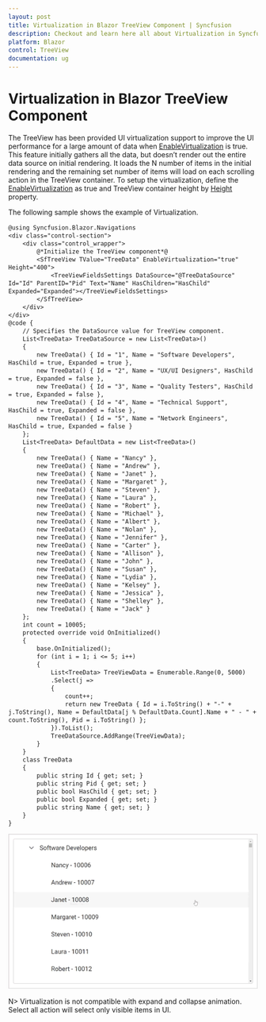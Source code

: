 ```yaml
---
layout: post
title: Virtualization in Blazor TreeView Component | Syncfusion
description: Checkout and learn here all about Virtualization in Syncfusion Blazor TreeView component and much more details.
platform: Blazor
control: TreeView
documentation: ug
---
```


# Virtualization in Blazor TreeView Component

The TreeView has been provided UI virtualization support to improve the UI performance for a large amount of data when [EnableVirtualization](https://help.syncfusion.com/cr/blazor/Syncfusion.Blazor.Navigations.SfTreeView-1.html#Syncfusion_Blazor_Navigations_SfTreeView_1_EnableVirtualization) is true. This feature initially gathers all the data, but doesn’t render out the entire data source on initial rendering. It loads the N number of items in the initial rendering and the remaining set number of items will load on each scrolling action in the TreeView container. To setup the virtualization, define the [EnableVirtualization](https://help.syncfusion.com/cr/blazor/Syncfusion.Blazor.Navigations.SfTreeView-1.html#Syncfusion_Blazor_Navigations_SfTreeView_1_EnableVirtualization) as true and TreeView container height by [Height](https://help.syncfusion.com/cr/blazor/Syncfusion.Blazor.Navigations.SfTreeView-1.html#Syncfusion_Blazor_Navigations_SfTreeView_1_Height) property.

The following sample shows the example of Virtualization.

```cshtml
@using Syncfusion.Blazor.Navigations
<div class="control-section">
    <div class="control_wrapper">
        @*Initialize the TreeView component*@
        <SfTreeView TValue="TreeData" EnableVirtualization="true" Height="400">
            <TreeViewFieldsSettings DataSource="@TreeDataSource" Id="Id" ParentID="Pid" Text="Name" HasChildren="HasChild" Expanded="Expanded"></TreeViewFieldsSettings>
        </SfTreeView>
    </div>
</div>
@code {
    // Specifies the DataSource value for TreeView component.
    List<TreeData> TreeDataSource = new List<TreeData>()
    {
        new TreeData() { Id = "1", Name = "Software Developers", HasChild = true, Expanded = true },
        new TreeData() { Id = "2", Name = "UX/UI Designers", HasChild = true, Expanded = false },
        new TreeData() { Id = "3", Name = "Quality Testers", HasChild = true, Expanded = false },
        new TreeData() { Id = "4", Name = "Technical Support", HasChild = true, Expanded = false },
        new TreeData() { Id = "5", Name = "Network Engineers", HasChild = true, Expanded = false }
    };
    List<TreeData> DefaultData = new List<TreeData>()
    {
        new TreeData() { Name = "Nancy" },
        new TreeData() { Name = "Andrew" },
        new TreeData() { Name = "Janet" },
        new TreeData() { Name = "Margaret" },
        new TreeData() { Name = "Steven" },
        new TreeData() { Name = "Laura" },
        new TreeData() { Name = "Robert" },
        new TreeData() { Name = "Michael" },
        new TreeData() { Name = "Albert" },
        new TreeData() { Name = "Nolan" },
        new TreeData() { Name = "Jennifer" },
        new TreeData() { Name = "Carter" },
        new TreeData() { Name = "Allison" },
        new TreeData() { Name = "John" },
        new TreeData() { Name = "Susan" },
        new TreeData() { Name = "Lydia" },
        new TreeData() { Name = "Kelsey" },
        new TreeData() { Name = "Jessica" },
        new TreeData() { Name = "Shelley" },
        new TreeData() { Name = "Jack" }
    };
    int count = 10005;
    protected override void OnInitialized()
    {
        base.OnInitialized();
        for (int i = 1; i <= 5; i++)
        {
            List<TreeData> TreeViewData = Enumerable.Range(0, 5000)
            .Select(j =>
            {
                count++;
                return new TreeData { Id = i.ToString() + "-" + j.ToString(), Name = DefaultData[j % DefaultData.Count].Name + " - " + count.ToString(), Pid = i.ToString() };
            }).ToList();
            TreeDataSource.AddRange(TreeViewData);
        }
    }
    class TreeData
    {
        public string Id { get; set; }
        public string Pid { get; set; }
        public bool HasChild { get; set; }
        public bool Expanded { get; set; }
        public string Name { get; set; }
    }
}
```

![Blazor TreeView with virtualization](./images/virtualization.gif)

N> Virtualization is not compatible with expand and collapse animation. Select all action will select only visible items in UI.